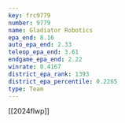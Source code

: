 ```yaml
---
key: frc9779
number: 9779
name: Gladiator Robotics
epa_end: 8.16
auto_epa_end: 2.33
teleop_epa_end: 3.61
endgame_epa_end: 2.22
winrate: 0.4167
district_epa_rank: 1393
district_epa_percentile: 0.2265
type: Team
---
```

[[2024flwp]]

